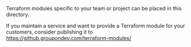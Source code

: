 Terraform modules specific to your team or project can be placed in this directory.

If you maintain a service and want to provide a Terraform module for your customers, consider publishing it to https://github.groupondev.com/terraform-modules/
